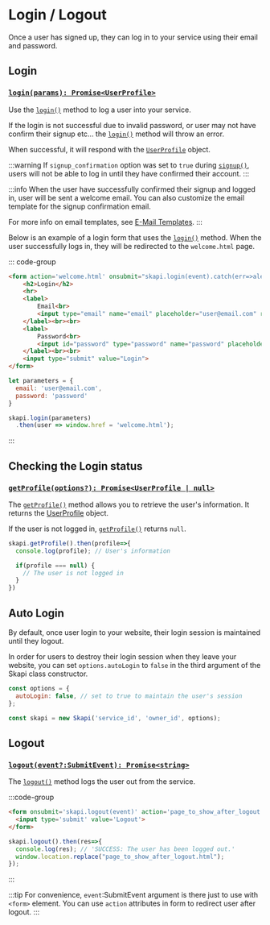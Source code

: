 # Login / Logout

Once a user has signed up, they can log in to your service using their email and password.

## Login

### [`login(params): Promise<UserProfile>`](/api-reference/authentication/README.md#login)

Use the [`login()`](/api-reference/authentication/README.md#login) method to log a user into your service.

If the login is not successful due to invalid password, or user may not have confirm their signup etc... the [`login()`](/api-reference/authentication/README.md#login) method will throw an error.

When successful, it will respond with the [`UserProfile`](/api-reference/data-types/README.md#userprofile) object.

:::warning
If `signup_confirmation` option was set to `true` during [`signup()`](/api-reference/authentication/README.md#signup),
users will not be able to log in until they have confirmed their account.
:::

:::info
When the user have successfully confirmed their signup and logged in, user will be sent a welcome email.
You can also customize the email template for the signup confirmation email.

For more info on email templates, see [E-Mail Templates](../email/email-templates.md).
:::

Below is an example of a login form that uses the [`login()`](/api-reference/authentication/README.md#login) method.
When the user successfully logs in, they will be redirected to the `welcome.html` page.

::: code-group

```html [Form]
<form action='welcome.html' onsubmit="skapi.login(event).catch(err=>alert(err.message))">
    <h2>Login</h2>
    <hr>
    <label>
        Email<br>
        <input type="email" name="email" placeholder="user@email.com" required>
    </label><br><br>
    <label>
        Password<br>
        <input id="password" type="password" name="password" placeholder="Your password" required>
    </label><br><br>
    <input type="submit" value="Login">
</form>
```

```js [JS]
let parameters = {
  email: 'user@email.com',
  password: 'password'
}

skapi.login(parameters)
  .then(user => window.href = 'welcome.html');
```
:::


## Checking the Login status

### [`getProfile(options?): Promise<UserProfile | null>`](/api-reference/authentication/README.md#getprofile)

The [`getProfile()`](/api-reference/authentication/README.md#getprofile) method allows you to retrieve the user's information.
It returns the [UserProfile](/api-reference/data-types/README.md#userprofile) object.

If the user is not logged in, [`getProfile()`](/api-reference/authentication/README.md#getprofile) returns `null`.

```js
skapi.getProfile().then(profile=>{
  console.log(profile); // User's information

  if(profile === null) {
    // The user is not logged in
  }
})
```


## Auto Login

By default, once user login to your website, their login session is maintained until they logout.

In order for users to destroy their login session when they leave your website,
you can set `options.autoLogin` to `false` in the third argument of the Skapi class constructor.

```javascript
const options = {
  autoLogin: false, // set to true to maintain the user's session
};

const skapi = new Skapi('service_id', 'owner_id', options);
```

## Logout
### [`logout(event?:SubmitEvent): Promise<string>`](/api-reference/authentication/README.md#logout)

The [`logout()`](/api-reference/authentication/README.md#logout) method logs the user out from the service.

:::code-group

```html [Form]
<form onsubmit='skapi.logout(event)' action='page_to_show_after_logout.html'>
  <input type='submit' value='Logout'>
</form>
```

```js [JS]
skapi.logout().then(res=>{
  console.log(res); // 'SUCCESS: The user has been logged out.'
  window.location.replace("page_to_show_after_logout.html");
});
```
:::

:::tip
For convenience, `event`:SubmitEvent argument is there just to use with `<form>` element.
You can use `action` attributes in form to redirect user after logout.
:::
